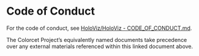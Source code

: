 # Code of Conduct

For the code of conduct, see [HoloViz/HoloViz - CODE_OF_CONDUCT.md](https://github.com/holoviz/holoviz/blob/colorcet-gov/CODE_OF_CONDUCT.md).

The Colorcet Project’s equivalently named documents take precedence over any external materials referenced within this linked document above.
